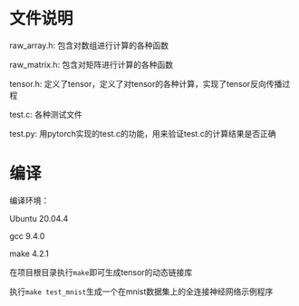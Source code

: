 # 文件说明

raw_array.h: 包含对数组进行计算的各种函数

raw_matrix.h: 包含对矩阵进行计算的各种函数

tensor.h: 定义了tensor，定义了对tensor的各种计算，实现了tensor反向传播过程

test.c: 各种测试文件

test.py: 用pytorch实现的test.c的功能，用来验证test.c的计算结果是否正确

# 编译

编译环境：

Ubuntu 20.04.4

gcc 9.4.0

make 4.2.1

在项目根目录执行`make`即可生成tensor的动态链接库

执行`make test_mnist`生成一个在mnist数据集上的全连接神经网络示例程序